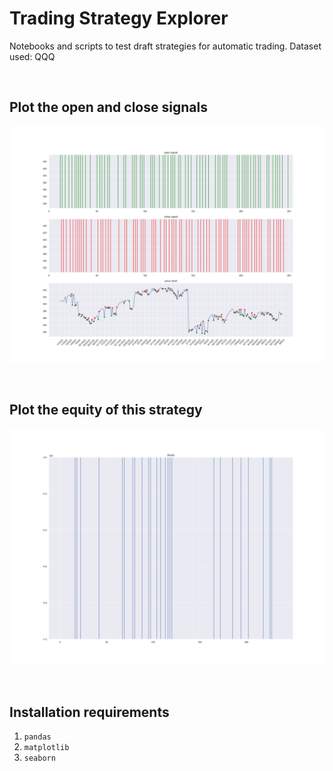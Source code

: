 # Trading Strategy Explorer

Notebooks and scripts to test draft strategies for automatic trading.
Dataset used: QQQ

<br>

## Plot the open and close signals

![Alt text](img/open.png?raw=true)

<br>

## Plot the equity of this strategy

![Alt text](img/figure.png?raw=true)

<br>

## Installation requirements
1. `pandas`
1. `matplotlib`
1. `seaborn`
